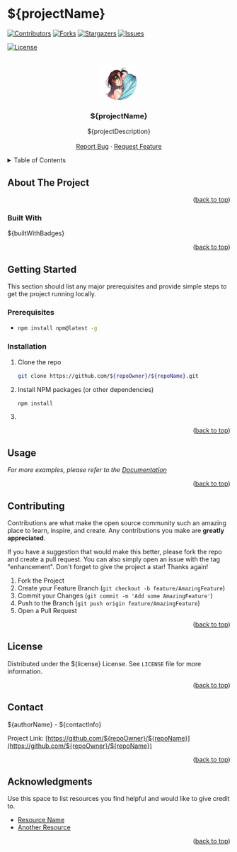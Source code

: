 # ${projectName}

<a id="readme-top"></a>

[![Contributors][contributors-shield]][contributors-url]
[![Forks][forks-shield]][forks-url]
[![Stargazers][stars-shield]][stars-url]
[![Issues][issues-shield]][issues-url]

<!-- IF:{includeLicense} -->

[![License][license-shield]][license-url]

<!-- ENDIF:{includeLicense} -->

<br/>

<div align="center">
  <a href="https://github.com/${repoOwner}/${repoName}">
  <!-- Placeholder logo - Consider adding a prompt for this if needed -->
  <img src="https://raw.githubusercontent.com/aditsuru-git/readme-gen/main/assets/icon.png" alt="Logo" width="80" height="80">
  </a>
  <h3 align="center">${projectName}</h3>

  <p align="center">
    ${projectDescription}
    <br />
    <br />
    <a href="https://github.com/${repoOwner}/${repoName}/issues">Report Bug</a>
    ·
    <a href="https://github.com/${repoOwner}/${repoName}/issues">Request Feature</a>
  </p>
</div>

<!-- TABLE OF CONTENTS -->
<details>
  <summary>Table of Contents</summary>
  <ol>
    <li><a href="#about-the-project">About The Project</a>
      <!-- IF:{includeBuiltWith} -->
      <ul>
        <li><a href="#built-with">Built With</a></li>
      </ul>
      <!-- ENDIF:{includeBuiltWith} -->
    </li>
    <li><a href="#getting-started">Getting Started</a></li>
    <li><a href="#usage">Usage</a></li>
    <li><a href="#contributing">Contributing</a></li>
    <!-- IF:{includeLicense} -->
    <li><a href="#license">License</a></li>
    <!-- ENDIF:{includeLicense} -->
    <li><a href="#contact">Contact</a></li>
    <!-- IF:{includeAcknowledgments} -->
    <li><a href="#acknowledgments">Acknowledgments</a></li>
    <!-- ENDIF:{includeAcknowledgments} -->
  </ol>
</details>

<!-- ABOUT THE PROJECT -->

## About The Project

[//]: # "Add project screenshot if you have one"

<!-- <div align="center"> -->
<!--   <img src="assets/screenshot.png" alt="Project Screenshot" width="100%" style="max-width: 800px;"> -->
<!-- </div> -->

[//]: # "Provide more detail about your project here. Explain the problem it solves and why it's useful."

<p align="right">(<a href="#readme-top">back to top</a>)</p>

<!-- IF:{includeBuiltWith} -->

### Built With

${builtWithBadges}

<p align="right">(<a href="#readme-top">back to top</a>)</p>
<!-- ENDIF:{includeBuiltWith} -->

<!-- GETTING STARTED -->

## Getting Started

This section should list any major prerequisites and provide simple steps to get the project running locally.

### Prerequisites

- [//]: # "List any software dependencies, e.g., npm, python, specific versions"
  ```sh
  npm install npm@latest -g
  ```

### Installation

1.  Clone the repo
    ```sh
    git clone https://github.com/${repoOwner}/${repoName}.git
    ```
2.  Install NPM packages (or other dependencies)
    ```sh
    npm install
    ```
3.  [//]: # "Add any other setup steps like environment variables, database setup, etc."

<p align="right">(<a href="#readme-top">back to top</a>)</p>

<!-- USAGE EXAMPLES -->

## Usage

[//]: # "Provide instructions and examples for use. Include screenshots or code blocks as needed."

_For more examples, please refer to the [Documentation](link/to/your/docs)_ <!-- Link this if you have separate docs -->

<p align="right">(<a href="#readme-top">back to top</a>)</p>

<!-- CONTRIBUTING -->

## Contributing

Contributions are what make the open source community such an amazing place to learn, inspire, and create. Any contributions you make are **greatly appreciated**.

If you have a suggestion that would make this better, please fork the repo and create a pull request. You can also simply open an issue with the tag "enhancement".
Don't forget to give the project a star! Thanks again!

1.  Fork the Project
2.  Create your Feature Branch (`git checkout -b feature/AmazingFeature`)
3.  Commit your Changes (`git commit -m 'Add some AmazingFeature'`)
4.  Push to the Branch (`git push origin feature/AmazingFeature`)
5.  Open a Pull Request

<p align="right">(<a href="#readme-top">back to top</a>)</p>

<!-- IF:{includeLicense} -->
<!-- LICENSE -->

## License

Distributed under the ${license} License. See `LICENSE` file for more information.

<p align="right">(<a href="#readme-top">back to top</a>)</p>
<!-- ENDIF:{includeLicense} -->

<!-- CONTACT -->

## Contact

${authorName} - ${contactInfo}

Project Link: [https://github.com/${repoOwner}/${repoName}](https://github.com/${repoOwner}/${repoName})

<p align="right">(<a href="#readme-top">back to top</a>)</p>

<!-- IF:{includeAcknowledgments} -->
<!-- ACKNOWLEDGMENTS -->

## Acknowledgments

Use this space to list resources you find helpful and would like to give credit to.

- [Resource Name](https://example.com)
- [Another Resource](https://example.com)

<p align="right">(<a href="#readme-top">back to top</a>)</p>
<!-- ENDIF:{includeAcknowledgments} -->

<!-- MARKDOWN LINKS & IMAGES -->
<!-- https://www.markdownguide.org/basic-syntax/#reference-style-links -->

[contributors-shield]: https://img.shields.io/github/contributors/${repoOwner}/${repoName}.svg?style=for-the-badge
[contributors-url]: https://github.com/${repoOwner}/${repoName}/graphs/contributors
[forks-shield]: https://img.shields.io/github/forks/${repoOwner}/${repoName}.svg?style=for-the-badge
[forks-url]: https://github.com/${repoOwner}/${repoName}/network/members
[stars-shield]: https://img.shields.io/github/stars/${repoOwner}/${repoName}.svg?style=for-the-badge
[stars-url]: https://github.com/${repoOwner}/${repoName}/stargazers
[issues-shield]: https://img.shields.io/github/issues/${repoOwner}/${repoName}.svg?style=for-the-badge
[issues-url]: https://github.com/${repoOwner}/${repoName}/issues
[license-shield]: https://img.shields.io/github/license/${repoOwner}/${repoName}.svg?style=for-the-badge
[license-url]: https://github.com/${repoOwner}/${repoName}/blob/main/LICENSE

<!-- BUILT WITH BADGES - Reference links used by the multiselect values -->

[JavaScript-badge]: https://img.shields.io/badge/JavaScript-F7DF1E?style=for-the-badge&logo=javascript&logoColor=black
[JavaScript-url]: https://developer.mozilla.org/en-US/docs/Web/JavaScript
[TypeScript-badge]: https://img.shields.io/badge/TypeScript-007ACC?style=for-the-badge&logo=typescript&logoColor=white
[TypeScript-url]: https://www.typescriptlang.org/
[Python-badge]: https://img.shields.io/badge/Python-3776AB?style=for-the-badge&logo=python&logoColor=white
[Python-url]: https://www.python.org/
[React-badge]: https://img.shields.io/badge/React-20232A?style=for-the-badge&logo=react&logoColor=61DAFB
[React-url]: https://reactjs.org/
[Vue-badge]: https://img.shields.io/badge/Vue.js-35495E?style=for-the-badge&logo=vue.js&logoColor=4FC08D
[Vue-url]: https://vuejs.org/
[Angular-badge]: https://img.shields.io/badge/Angular-DD0031?style=for-the-badge&logo=angular&logoColor=white
[Angular-url]: https://angular.io/
[Node-badge]: https://img.shields.io/badge/Node.js-43853D?style=for-the-badge&logo=node.js&logoColor=white
[Node-url]: https://nodejs.org/
[Java-badge]: https://img.shields.io/badge/Java-ED8B00?style=for-the-badge&logo=openjdk&logoColor=white
[Java-url]: https://www.java.com/
[Go-badge]: https://img.shields.io/badge/Go-00ADD8?style=for-the-badge&logo=go&logoColor=white
[Go-url]: https://golang.org/
[Rust-badge]: https://img.shields.io/badge/Rust-000000?style=for-the-badge&logo=rust&logoColor=white
[Rust-url]: https://www.rust-lang.org/
[MongoDB-badge]: https://img.shields.io/badge/MongoDB-4EA94B?style=for-the-badge&logo=mongodb&logoColor=white
[MongoDB-url]: https://www.mongodb.com/
[PostgreSQL-badge]: https://img.shields.io/badge/PostgreSQL-316192?style=for-the-badge&logo=postgresql&logoColor=white
[PostgreSQL-url]: https://www.postgresql.org/
[MySQL-badge]: https://img.shields.io/badge/MySQL-00000F?style=for-the-badge&logo=mysql&logoColor=white
[MySQL-url]: https://www.mysql.com/
[Docker-badge]: https://img.shields.io/badge/Docker-2496ED?style=for-the-badge&logo=docker&logoColor=white
[Docker-url]: https://www.docker.com/
[AWS-badge]: https://img.shields.io/badge/AWS-232F3E?style=for-the-badge&logo=amazon-aws&logoColor=white
[AWS-url]: https://aws.amazon.com/
[Firebase-badge]: https://img.shields.io/badge/Firebase-FFCA28?style=for-the-badge&logo=firebase&logoColor=black
[Firebase-url]: https://firebase.google.com/
